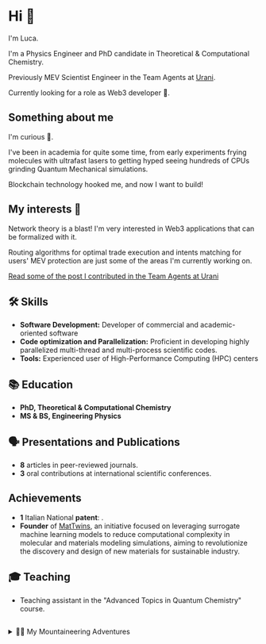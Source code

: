 # Hi 👋

I'm Luca.

I'm a Physics Engineer and PhD candidate in Theoretical & Computational Chemistry.

Previously MEV Scientist Engineer in the Team Agents at [Urani](https://github.com/urani-trade).

Currently looking for a role as Web3 developer 🚀.

## Something about me 

I'm curious 🙂.

I've been in academia for quite some time, from early experiments frying molecules with ultrafast lasers to getting hyped seeing hundreds of CPUs grinding Quantum Mechanical simulations. 

Blockchain technology hooked me, and now I want to build! 

## My interests 🎯

Network theory is a blast! I'm very interested in Web3 applications that can be formalized with it.

Routing algorithms for optimal trade execution and intents matching for users' MEV protection are just some of the areas I'm currently working on.

[Read some of the post I contributed in the Team Agents at Urani](https://www.urani.trade/blog)


## 🛠 Skills

- **Software Development:** Developer of commercial and academic-oriented software
- **Code optimization and Parallelization:** Proficient in developing highly parallelized multi-thread and multi-process scientific codes.
- **Tools:** Experienced user of High-Performance Computing (HPC) centers

## 📚 Education

- **PhD, Theoretical & Computational Chemistry** 
- **MS & BS, Engineering Physics**

## 🗣️ Presentations and Publications

- **8** articles in peer-reviewed journals.
- **3** oral contributions at international scientific conferences.

## Achievements
- **1** Italian National **patent**:  .
- **Founder** of [MatTwins](https://sites.google.com/view/matwins/home), an initiative focused on leveraging surrogate machine learning models to reduce computational complexity in molecular and materials modeling simulations, aiming to revolutionize the discovery and design of new materials for sustainable industry.

## 🎓 Teaching

- Teaching assistant in the "Advanced Topics in Quantum Chemistry" course.

##

<details>
  <summary> 🧗🏼 My Mountaineering Adventures</summary>
  <br><br>
  Ok all this was quite boring..
  <br>
  Outside of my professional life, I am a passionate alpinist with more than 60 alpine climbs on record. 
  <br>
  The mountains help me put life's problems into perspective :)

<br><br>
Below are some photos I like from my climbs:
<div>
    <img src="https://github.com/luca-nik/luca/blob/main/images/IMG_20230713_192947_840.jpg" width="300", alt="On the summit of the Dent du Geant on the Mont Blanc Massif, 4013 slm">
  <div style="text-align: center;"> On the summit of the Dent du Geant 
   on the Mont Blanc Massif, 4013 slm (2023)</div>
</div>
<br><br>
<div>
    <img src="https://github.com/luca-nik/luca/blob/main/images/20240216_102812(1).jpg" width="300", alt="">
  <div style="text-align: center;">On the second pitch of the "Sword of Damocles" ice waterfall (2024)</div>
</div>

